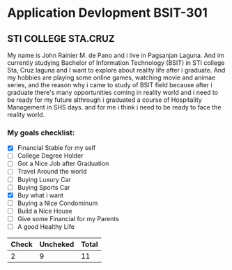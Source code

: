 # Application Devlopment BSIT-301
## STI COLLEGE STA.CRUZ
My name is John Rainier M. de Pano and i live in Pagsanjan Laguna. And im currently studying Bachelor of Information Technology (BSIT) in STI college Sta, Cruz laguna and I want to explore about reality life after i graduate. And my hobbies are playing some online games, watching movie and animae series, and the reason why i came to study of BSIT field because after i graduate there's many opportunities coming in reality world and i need to be ready for my future althrough i graduated a course of Hospitality Management in SHS days. and for me i think i need to be ready to face the reality world.

### My goals checklist:
- [x] Financial Stable for my self
- [ ] College Degree Holder
- [ ] Got a Nice Job after Graduation
- [ ] Travel Around the world
- [ ] Buying Luxury Car
- [ ] Buying Sports Car
- [x] Buy what i want 
- [ ] Buying a Nice Condominum
- [ ] Build a Nice House
- [ ] Give some Financial for my Parents
- [ ] A good Healthy Life

|Check|Uncheked|Total|
|:----|:-------|:----|
|2|9|11|
